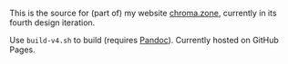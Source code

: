 This is the source for (part of) my website [chroma.zone](http://chroma.zone), currently in its fourth design iteration.

Use `build-v4.sh` to build (requires [Pandoc](https://pandoc.org/)). Currently hosted on GitHub Pages.
